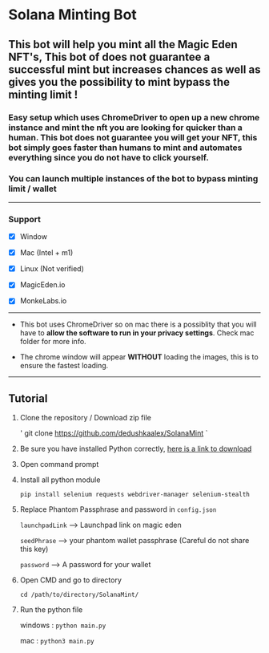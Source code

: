# Solana Minting Bot

## This bot will help you mint all the Magic Eden NFT's, This bot of does not guarantee a successful mint but increases chances as well as gives you the possibility to mint bypass the minting limit !

### Easy setup which uses ChromeDriver to open up a new chrome instance and mint the nft you are looking for quicker than a human. This bot does not guarantee you will get your NFT, this bot simply goes faster than humans to mint and automates everything since you do not have to click yourself.

### You can launch multiple instances of the bot to bypass minting limit / wallet



---

### Support

-   [x] Window
-   [x] Mac (Intel + m1)
-   [x] Linux (Not verified)

-   [x] MagicEden.io
-   [x] MonkeLabs.io

---

-   This bot uses ChromeDriver so on mac there is a possiblity that you will have to **allow the software to run in your privacy settings**. Check mac folder for more info.

-   The chrome window will appear **WITHOUT** loading the images, this is to ensure the fastest loading.

---

## Tutorial

1. Clone the repository / Download zip file

    ' git clone https://github.com/dedushkaalex/SolanaMint `

   
    

2. Be sure you have installed Python correctly, [here is a link to download](https://www.python.org/downloads/)

2. Open command prompt

3. Install all python module

   `pip install selenium requests webdriver-manager selenium-stealth`

4. Replace Phantom Passphrase and password in `config.json`

    `launchpadLink` --> Launchpad link on magic eden

    `seedPhrase` --> your phantom wallet passphrase (Careful do not share this key)

    `password` --> A password for your wallet

5. Open CMD and go to directory

    `cd /path/to/directory/SolanaMint/`

6. Run the python file

    windows : `python main.py`

    mac : `python3 main.py`
